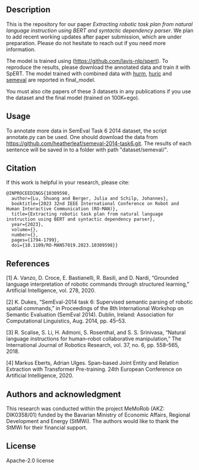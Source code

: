 ## Description
This is the repository for our paper *Extracting robotic task plan from natural language instruction using BERT and syntactic dependency parser*. 
We plan to add recent working updates after paper submission, which are under preparation. 
Please do not hesitate to reach out if you need more information.

The model is trained using (https://github.com/lavis-nlp/spert).
To reproduce the results, please download the annotated data and train it with SpERT.
The model trained with combined data with [hurm](https://github.com/personalrobotics/collaborative_manipulation_corpus), [huric](https://github.com/crux82/huric) and [semeval](https://github.com/heatherleaf/semeval-2014-task6) are reported in final_model.

You must also cite papers of these 3 datasets in any publications if you use the dataset and the final model (trained on 100K+ego).

## Usage
To annotate more data in SemEval Task 6 2014 dataset, the script annotate.py can be used. 
One should download the data from https://github.com/heatherleaf/semeval-2014-task6.git. 
The results of each sentence will be saved in to a folder with path "dataset/semeval/".

## Citation 
If this work is helpful in your research, please cite:
```
@INPROCEEDINGS{10309598,
  author={Lu, Shuang and Berger, Julia and Schilp, Johannes},
  booktitle={2023 32nd IEEE International Conference on Robot and Human Interactive Communication (RO-MAN)}, 
  title={Extracting robotic task plan from natural language instruction using BERT and syntactic dependency parser}, 
  year={2023},
  volume={},
  number={},
  pages={1794-1799},
  doi={10.1109/RO-MAN57019.2023.10309598}}
```

## References
<a id="1">[1]</a> 
A. Vanzo, D. Croce, E. Bastianelli, R. Basili, and D. Nardi,
“Grounded language interpretation of robotic commands through
structured learning,” Artificial Intelligence, vol. 278, 2020.

<a id="2">[2]</a> 
K. Dukes, “SemEval-2014 task 6: Supervised semantic parsing of
robotic spatial commands,” in Proceedings of the 8th International
Workshop on Semantic Evaluation (SemEval 2014). Dublin, Ireland: Association for Computational Linguistics, Aug. 2014, pp. 45–53.

<a id="3">[3]</a> 
R. Scalise, S. Li, H. Admoni, S. Rosenthal, and S. S. Srinivasa, “Natural
language instructions for human–robot collaborative manipulation,”
The International Journal of Robotics Research, vol. 37, no. 6, pp.
558–565, 2018.

<a id="4">[4]</a> 
Markus Eberts, Adrian Ulges. Span-based Joint Entity and Relation Extraction with Transformer Pre-training. 24th European Conference on Artificial Intelligence, 2020.
## Authors and acknowledgment
This research was conducted within the project MeMoRob (AKZ: DIK0358/01) funded by the Bavarian Ministry
of Economic Affairs, Regional Development and Energy
(StMWi). The authors would like to thank the StMWi for
their financial support.

## License
Apache-2.0 license

